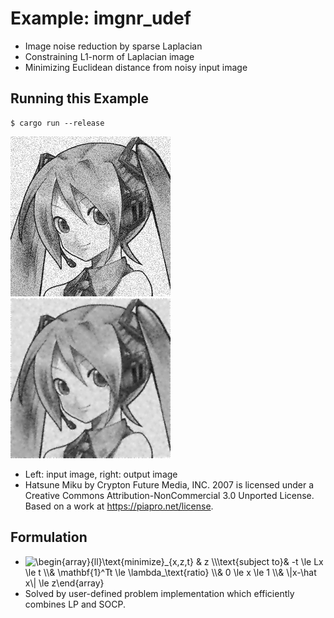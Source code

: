 # Example: imgnr_udef

* Image noise reduction by sparse Laplacian
* Constraining L1-norm of Laplacian image
* Minimizing Euclidean distance from noisy input image

## Running this Example

```
$ cargo run --release
```

![](miku_face_noise.png)
![](out.png)

* Left: input image, right: output image
* Hatsune Miku by Crypton Future Media, INC. 2007 is licensed under a Creative Commons Attribution-NonCommercial 3.0 Unported License. Based on a work at https://piapro.net/license.

## Formulation

* <img src="https://latex.codecogs.com/svg.image?\begin{array}{ll}\text{minimize}_{x,z,t}&space;&&space;z&space;\\\text{subject&space;to}&&space;-t&space;\le&space;Lx&space;\le&space;t&space;\\&&space;\mathbf{1}^Tt&space;\le&space;\lambda_\text{ratio}&space;\\&&space;0&space;\le&space;x&space;\le&space;1&space;\\&&space;\|x-\hat&space;x\|&space;\le&space;z\end{array}" title="\begin{array}{ll}\text{minimize}_{x,z,t} & z \\\text{subject to}& -t \le Lx \le t \\& \mathbf{1}^Tt \le \lambda_\text{ratio} \\& 0 \le x \le 1 \\& \|x-\hat x\| \le z\end{array}" align="top" />
* Solved by user-defined problem implementation which efficiently combines LP and SOCP.
